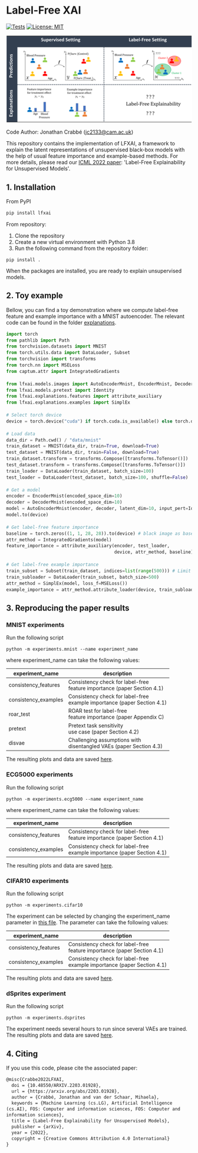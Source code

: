 # Label-Free XAI
[![Tests](https://github.com/vanderschaarlab/Label-Free-XAI/actions/workflows/test.yml/badge.svg)](https://github.com/vanderschaarlab/Label-Free-XAI/actions/workflows/test.yml)
[![License: MIT](https://img.shields.io/badge/License-MIT-blue.svg)](https://opensource.org/licenses/MIT)

![image](illustration.png "Label-Free Explainability")

Code Author: Jonathan Crabbé ([jc2133@cam.ac.uk](mailto:jc2133@cam.ac.uk))

This repository contains the implementation of LFXAI, a framework to explain the latent
representations of unsupervised black-box models with the help of usual feature importance and example-based methods.
For more details, please read our [ICML 2022 paper](https://arxiv.org/abs/2203.01928): 'Label-Free Explainability for Unsupervised Models'.

## 1. Installation
From PyPI
```bash
pip install lfxai
```

From repository:
1. Clone the repository
2. Create a new virtual environment with Python 3.8
3. Run the following command from the repository folder:

```shell
pip install .
```

When the packages are installed, you are ready to explain unsupervised models.

## 2. Toy example

Bellow, you can find a toy demonstration where we compute label-free feature and example importance
with a MNIST autoencoder. The relevant code can be found in the folder
[explanations](explanations).

```python
import torch
from pathlib import Path
from torchvision.datasets import MNIST
from torch.utils.data import DataLoader, Subset
from torchvision import transforms
from torch.nn import MSELoss
from captum.attr import IntegratedGradients

from lfxai.models.images import AutoEncoderMnist, EncoderMnist, DecoderMnist
from lfxai.models.pretext import Identity
from lfxai.explanations.features import attribute_auxiliary
from lfxai.explanations.examples import SimplEx

# Select torch device
device = torch.device("cuda") if torch.cuda.is_available() else torch.device("cpu")

# Load data
data_dir = Path.cwd() / "data/mnist"
train_dataset = MNIST(data_dir, train=True, download=True)
test_dataset = MNIST(data_dir, train=False, download=True)
train_dataset.transform = transforms.Compose([transforms.ToTensor()])
test_dataset.transform = transforms.Compose([transforms.ToTensor()])
train_loader = DataLoader(train_dataset, batch_size=100)
test_loader = DataLoader(test_dataset, batch_size=100, shuffle=False)

# Get a model
encoder = EncoderMnist(encoded_space_dim=10)
decoder = DecoderMnist(encoded_space_dim=10)
model = AutoEncoderMnist(encoder, decoder, latent_dim=10, input_pert=Identity())
model.to(device)

# Get label-free feature importance
baseline = torch.zeros((1, 1, 28, 28)).to(device) # black image as baseline
attr_method = IntegratedGradients(model)
feature_importance = attribute_auxiliary(encoder, test_loader,
                                         device, attr_method, baseline)

# Get label-free example importance
train_subset = Subset(train_dataset, indices=list(range(500))) # Limit the number of training examples
train_subloader = DataLoader(train_subset, batch_size=500)
attr_method = SimplEx(model, loss_f=MSELoss())
example_importance = attr_method.attribute_loader(device, train_subloader, test_loader)
```



## 3. Reproducing the paper results

### MNIST experiments
Run the following script
```shell
python -m experiments.mnist --name experiment_name
```
where experiment_name can take the following values:

| experiment_name      | description                                                                  |
|----------------------|------------------------------------------------------------------------------|
| consistency_features | Consistency check for label-free<br/> feature importance (paper Section 4.1) |
| consistency_examples | Consistency check for label-free<br/> example importance (paper Section 4.1) |
| roar_test            | ROAR test for label-free<br/> feature importance (paper Appendix C)          |
| pretext              | Pretext task sensitivity<br/> use case (paper Section 4.2)                   |
| disvae               | Challenging assumptions with <br/> disentangled VAEs (paper Section 4.3)     |


The resulting plots and data are saved [here](results/mnist).

### ECG5000 experiments
Run the following script
```shell
python -m experiments.ecg5000 --name experiment_name
```
where experiment_name can take the following values:

| experiment_name      | description                                                                  |
|----------------------|------------------------------------------------------------------------------|
| consistency_features | Consistency check for label-free<br/> feature importance (paper Section 4.1) |
| consistency_examples | Consistency check for label-free<br/> example importance (paper Section 4.1) |



The resulting plots and data are saved [here](results/ecg5000).

### CIFAR10 experiments
Run the following script
```shell
python -m experiments.cifar10
```
The experiment can be selected by changing the experiment_name
parameter in [this file](simclr_config.yaml).
The parameter can take the following values:

| experiment_name      | description                                                                  |
|----------------------|------------------------------------------------------------------------------|
| consistency_features | Consistency check for label-free<br/> feature importance (paper Section 4.1) |
| consistency_examples | Consistency check for label-free<br/> example importance (paper Section 4.1) |



The resulting plots and data are saved [here](results/cifar10).
### dSprites experiment
Run the following script
```shell
python -m experiments.dsprites
```
The experiment needs several hours to run since several VAEs are trained.
The resulting plots and data are saved [here](results/dsprites).
## 4. Citing

If you use this code, please cite the associated paper:

```
@misc{Crabbe2022LFXAI,
  doi = {10.48550/ARXIV.2203.01928},
  url = {https://arxiv.org/abs/2203.01928},
  author = {Crabbé, Jonathan and van der Schaar, Mihaela},
  keywords = {Machine Learning (cs.LG), Artificial Intelligence (cs.AI), FOS: Computer and information sciences, FOS: Computer and information sciences},
  title = {Label-Free Explainability for Unsupervised Models},
  publisher = {arXiv},
  year = {2022},
  copyright = {Creative Commons Attribution 4.0 International}
}
```
